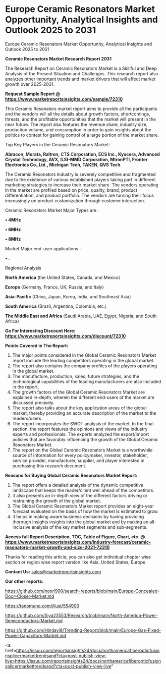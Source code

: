 # Europe Ceramic Resonators Market Opportunity, Analytical Insights and Outlook 2025 to 2031
 Europe Ceramic Resonators Market Opportunity, Analytical Insights and Outlook 2025 to 2031

<strong>Ceramic Resonators Market Research Report 2031</strong>

The Research Report on Ceramic Resonators Market is a Skillful and Deep Analysis of the Present Situation and Challenges. This research report also analyzes other important trends and market drivers that will affect market growth over 2025-2031.

<strong>Request Sample Report @ <a href=https://www.marketreportsinsights.com/sample/72310>https://www.marketreportsinsights.com/sample/72310</a></strong>

This Ceramic Resonators market report aims to provide all the participants and the vendors will all the details about growth factors, shortcomings, threats, and the profitable opportunities that the market will present in the near future. The report also features the revenue share, industry size, production volume, and consumption in order to gain insights about the politics to contest for gaining control of a large portion of the market share.

Top Key Players in the Ceramic Resonators Market:

<strong>Abracon, Murata, Raltron, CTS Corporation, ECS Inc., Kyocera, Advanced Crystal Technology, AVX, ILSI-MMD Corporation, MtronPTI, Fronter Electronics Co.,Ltd., Michigan Tech, TAKEN, QVS Tech</strong>

The Ceramic Resonators Industry is severely competitive and fragmented due to the existence of various established players taking part in different marketing strategies to increase their market share. The vendors operating in the market are profiled based on price, quality, brand, product differentiation, and product portfolio. The vendors are turning their focus increasingly on product customization through customer interaction.

Ceramic Resonators Market Major Types are:

<strong>• 4MHz

• 6MHz

• 8MHz</strong>

Market Major end-user applications :

<strong>• .</strong>

Regional Analysis

</u><strong><b>North America</b></strong> (the United States, Canada, and Mexico)

<strong><b>Europe </b></strong>(Germany, France, UK, Russia, and Italy)

<strong><b>Asia-Pacific</b></strong> (China, Japan, Korea, India, and Southeast Asia)

<strong><b>South America</b></strong> (Brazil, Argentina, Colombia, etc.)

<strong><b>The Middle East and Africa</b></strong> (Saudi Arabia, UAE, Egypt, Nigeria, and South Africa)

<strong>Go For Interesting Discount Here: <a href=https://www.marketreportsinsights.com/discount/72310>https://www.marketreportsinsights.com/discount/72310</a></strong>

<strong>Points Covered in The Report:</strong>
<ol>
  <li>The major points considered in the Global Ceramic Resonators Market report include the leading competitors operating in the global market.</li>
  <li>The report also contains the company profiles of the players operating in the global market.</li>
  <li>The manufacture, production, sales, future strategies, and the technological capabilities of the leading manufacturers are also included in the report.</li>
  <li>The growth factors of the Global Ceramic Resonators Market are explained in-depth, wherein the different end-users of the market are discussed precisely.</li>
  <li>The report also talks about the key application areas of the global market, thereby providing an accurate description of the market to the readers/users.</li>
  <li>The report incorporates the SWOT analysis of the market. In the final section, the report features the opinions and views of the industry experts and professionals. The experts analyzed the export/import policies that are favorably influencing the growth of the Global Ceramic Resonators Market.</li>
  <li>The report on the Global Ceramic Resonators Market is a worthwhile source of information for every policymaker, investor, stakeholder, service provider, manufacturer, supplier, and player interested in purchasing this research document.</li>
</ol>
<strong>Reasons for Buying Global Ceramic Resonators Market Report:</strong>

<ol>
  <li>The report offers a detailed analysis of the dynamic competitive landscape that keeps the reader/client well ahead of the competitors.</li>
  <li>It also presents an in-depth view of the different factors driving or restraining the growth of the global market.</li>
  <li>The Global Ceramic Resonators Market report provides an eight-year forecast evaluated on the basis of how the market is estimated to grow.</li>
  <li>It helps in making aware business decisions by having providing thorough insights insights into the global market and by making an all-inclusive analysis of the key market segments and sub-segments.</li>
</ol>
<strong>Access full Report Description, TOC, Table of Figure, Chart, etc. @ <a href=https://www.marketreportsinsights.com/industry-forecast/ceramic-resonators-market-growth-and-size-2021-72310>https://www.marketreportsinsights.com/industry-forecast/ceramic-resonators-market-growth-and-size-2021-72310</a></strong>


Thanks for reading this article; you can also get individual chapter wise section or region wise report version like Asia, United States, Europe.

<strong>Contact Us:</strong>
sales@marketreportsinsights.com

<strong>Our other reports:</strong>

<a href=https://github.com/noori900/search-reports/blob/main/Europe-Concealed-Door-Closer-Market.md>https://github.com/noori900/search-reports/blob/main/Europe-Concealed-Door-Closer-Market.md</a>

<a href=https://tanomuno.com/illust/554900>https://tanomuno.com/illust/554900</a>

<a href=https://github.com/Siya23553/Research/blob/main/North-America-Power-Semiconductors-Market.md>https://github.com/Siya23553/Research/blob/main/North-America-Power-Semiconductors-Market.md</a>

<a href=https://github.com/Hindavi8/Trending-Report/blob/main/Europe-Gas-Fixed-Power-Capacitors-Market.md>https://github.com/Hindavi8/Trending-Report/blob/main/Europe-Gas-Fixed-Power-Capacitors-Market.md</a>

<a href=https://issuu.com/reportsinsights24/docs/northamericafiberopticfusionsplicermarkettrendsand?cta=post-publish-view-live>https://issuu.com/reportsinsights24/docs/northamericafiberopticfusionsplicermarkettrendsand?cta=post-publish-view-live</a>"
